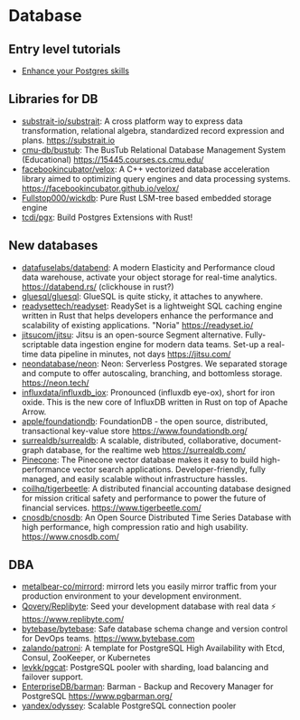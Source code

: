 # Database

## Entry level tutorials

- [Enhance your Postgres skills](https://www.crunchydata.com/developers/tutorials)

## Libraries for DB

- [substrait-io/substrait](https://github.com/substrait-io/substrait): A cross
  platform way to express data transformation, relational algebra, standardized
  record expression and plans. <https://substrait.io>
- [cmu-db/bustub](https://github.com/cmu-db/bustub): The BusTub Relational
  Database Management System (Educational) <https://15445.courses.cs.cmu.edu/>
- [facebookincubator/velox](https://github.com/facebookincubator/velox): A C++
  vectorized database acceleration library aimed to optimizing query engines and
  data processing systems. <https://facebookincubator.github.io/velox/>
- [Fullstop000/wickdb](https://github.com/Fullstop000/wickdb): Pure Rust
  LSM-tree based embedded storage engine
- [tcdi/pgx](https://github.com/tcdi/pgx): Build Postgres Extensions with Rust!

## New databases

- [datafuselabs/databend](https://github.com/datafuselabs/databend): A modern
  Elasticity and Performance cloud data warehouse, activate your object storage
  for real-time analytics. <https://databend.rs/> (clickhouse in rust?)
- [gluesql/gluesql](https://github.com/gluesql/gluesql): GlueSQL is quite
  sticky, it attaches to anywhere.
- [readysettech/readyset](https://github.com/readysettech/readyset): ReadySet is
  a lightweight SQL caching engine written in Rust that helps developers enhance
  the performance and scalability of existing applications. "Noria"
  <https://readyset.io/>
- [jitsucom/jitsu](https://github.com/jitsucom/jitsu): Jitsu is an open-source
  Segment alternative. Fully-scriptable data ingestion engine for modern data
  teams. Set-up a real-time data pipeline in minutes, not days
  <https://jitsu.com/>
- [neondatabase/neon](https://github.com/neondatabase/neon): Neon: Serverless
  Postgres. We separated storage and compute to offer autoscaling, branching,
  and bottomless storage. <https://neon.tech/>
- [influxdata/influxdb_iox](https://github.com/influxdata/influxdb_iox):
  Pronounced (influxdb eye-ox), short for iron oxide. This is the new core of
  InfluxDB written in Rust on top of Apache Arrow.
- [apple/foundationdb](https://github.com/apple/foundationdb): FoundationDB -
  the open source, distributed, transactional key-value store
  <https://www.foundationdb.org/>
- [surrealdb/surrealdb](https://github.com/surrealdb/surrealdb): A scalable,
  distributed, collaborative, document-graph database, for the realtime web
  <https://surrealdb.com/>
- [Pinecone](https://www.pinecone.io/): The Pinecone vector database makes it
  easy to build high-performance vector search applications. Developer-friendly,
  fully managed, and easily scalable without infrastructure hassles.
- [coilhq/tigerbeetle](https://github.com/coilhq/tigerbeetle): A distributed
  financial accounting database designed for mission critical safety and
  performance to power the future of financial services.
  <https://www.tigerbeetle.com/>
- [cnosdb/cnosdb](https://github.com/cnosdb/cnosdb): An Open Source Distributed
  Time Series Database with high performance, high compression ratio and high
  usability. <https://www.cnosdb.com/>

## DBA

- [metalbear-co/mirrord](https://github.com/metalbear-co/mirrord): mirrord lets
  you easily mirror traffic from your production environment to your development
  environment.
- [Qovery/Replibyte](https://github.com/Qovery/Replibyte): Seed your development
  database with real data ⚡️ <https://www.replibyte.com/>
- [bytebase/bytebase](https://github.com/bytebase/bytebase): Safe database
  schema change and version control for DevOps teams. <https://www.bytebase.com>
- [zalando/patroni](https://github.com/zalando/patroni): A template for
  PostgreSQL High Availability with Etcd, Consul, ZooKeeper, or Kubernetes
- [levkk/pgcat](https://github.com/levkk/pgcat): PostgreSQL pooler with
  sharding, load balancing and failover support.
- [EnterpriseDB/barman](https://github.com/EnterpriseDB/barman): Barman - Backup
  and Recovery Manager for PostgreSQL <https://www.pgbarman.org/>
- [yandex/odyssey](https://github.com/yandex/odyssey): Scalable PostgreSQL
  connection pooler
